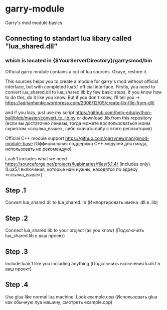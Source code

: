 # garry-module
Garry's mod module basics

## Connecting to standart lua libary called "lua_shared.dll"
### which is located in {$YourServerDirectory}/garrysmod/bin


Official garry module contains a cut of lua sources. Okaye, restore it.

This sources helps you to create a module for garry's mod without official interface, but with completed lua5.1 official interface. Firstly, you need to convert lua_shared.dll to lua_shared.lib by few basic steps, if you know how to do this, do it like you know. But if you don't know, i'll tell you -> https://adrianhenke.wordpress.com/2008/12/05/create-lib-file-from-dll/

and if you lazy, just use my script https://github.com/help-edu/python-ball/blob/master/convert_to_lib.py or download .lib from this repository
  (если вы достаточно ленивы, тогда можете воспользоваться моим скриптом <ссылка_выше>, либо скачать либу с этого репозитория)

Official C++ module support https://github.com/garrynewman/gmod-module-base
  (Оффициальная поддержка С++ модулей для гмода, использовать не рекомендую)

Lua5.1 includes what we need https://sourceforge.net/projects/luabinaries/files/5.1.4/ (includes only)
  (Lua5.1 включения, которые нам нужны, находятся по адресу <ссылка_выше>)

## Step .1
Convert lua_shared.dll to lua_shared.lib
(Импортировать имена .dll в .lib)

## Step .2
Connect lua_shared.lib to your project (as you know)
(Подключить lua_shared.lib в ваш проект) 

## Step .3
Include lua5.1 like you including anything
(Подключить включения lua5.1 в ваш проект)

## Step .4
Use glua like normal lua machine. Look example.cpp
(Использовать glua как обычную луа машину, смотреть example.cpp)
